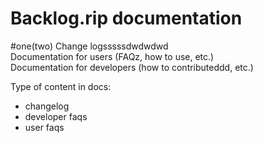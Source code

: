 # Backlog.rip documentation

#one(two)
Change logsssssdwdwdwd<br>
Documentation for users (FAQz, how to use, etc.)<br>
Documentation for developers (how to contributeddd, etc.)<br>

Type of content in docs:

- changelog
- developer faqs
- user faqs
